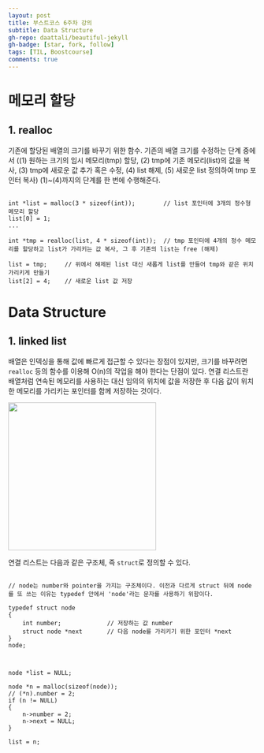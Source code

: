 ```yaml
---
layout: post
title: 부스트코스 6주차 강의
subtitle: Data Structure
gh-repo: daattali/beautiful-jekyll
gh-badge: [star, fork, follow]
tags: [TIL, Boostcourse]
comments: true
---
```


# 메모리 할당
## 1. realloc
기존에 할당된 배열의 크기를 바꾸기 위한 함수. 기존의 배열 크기를 수정하는 단계 중에서 ((1) 원하는 크기의 임시 메모리(tmp) 할당, (2) tmp에 기존 메모리(list)의 값을 복사,
(3) tmp에 새로운 값 추가 혹은 수정, (4) list 해제, (5) 새로운 list 정의하여 tmp 포인터 복사) (1)~(4)까지의 단계를 한 번에 수행해준다.

<pre><code>
int *list = malloc(3 * sizeof(int));        // list 포인터에 3개의 정수형 메모리 할당  
list[0] = 1;
...

int *tmp = realloc(list, 4 * sizeof(int));  // tmp 포인터에 4개의 정수 메모리를 할당하고 list가 가리키는 값 복사, 그 후 기존의 list는 free (해제)

list = tmp;     // 위에서 해제된 list 대신 새롭게 list를 만들어 tmp와 같은 위치 가리키게 만들기
list[2] = 4;    // 새로운 list 값 저장
</code></pre>

# Data Structure
## 1. linked list
배열은 인덱싱을 통해 값에 빠르게 접근할 수 있다는 장점이 있지만, 크기를 바꾸려면 <code>realloc</code> 등의 함수를 이용해 O(n)의 작업을 해야 한다는 단점이 있다.
연결 리스트란 배열처럼 연속된 메모리를 사용하는 대신 임의의 위치에 값을 저장한 후 다음 값이 위치한 메모리를 가리키는 포인터를 함께 저장하는 것이다.

<img src="https://user-images.githubusercontent.com/40853572/108630149-baa99080-74a6-11eb-9738-4e76248af900.png" width="300">

연결 리스트는 다음과 같은 구조체, 즉 <code>struct</code>로 정의할 수 있다.

<pre><code>
// node는 number와 pointer을 가지는 구조체이다. 이전과 다르게 struct 뒤에 node를 또 쓰는 이유는 typedef 안에서 'node'라는 문자를 사용하기 위함이다.

typedef struct node         
{
    int number;             // 저장하는 값 number
    struct node *next       // 다음 node를 가리키기 위한 포인터 *next
}
node;
</code></pre>

<pre><code>

node *list = NULL;

node *n = malloc(sizeof(node));
// (*n).number = 2;
if (n != NULL)
{
    n->number = 2;
    n->next = NULL;
}

list = n;

</code></pre>
